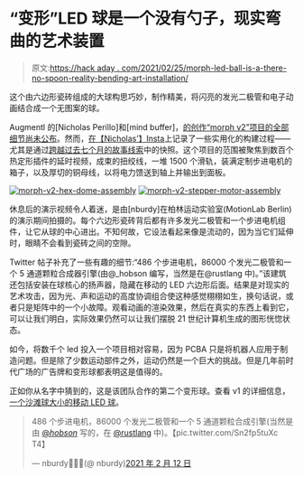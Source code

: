 # “变形”LED 球是一个没有勺子，现实弯曲的艺术装置

> 原文:[https://hack aday . com/2021/02/25/morph-led-ball-is-a-there-no-spoon-reality-bending-art-installation/](https://hackaday.com/2021/02/25/morph-led-ball-is-a-there-is-no-spoon-reality-bending-art-installation/)

这个由六边形瓷砖组成的大球构思巧妙，制作精美，将闪亮的发光二极管和电子动画结合成一个无图案的球。

Augmentl 的[Nicholas Perillo]和[mind buffer]，[的创作“morph v2”项目的全部细节尚未公布](https://augmentl.com/work/morphv2)。然而，[在【Nicholas’】Insta](https://www.instagram.com/augmentlstudio/)上记录了一些实用化的构建过程——尤其是通过[跨越过去七个月的故事线索](https://www.instagram.com/stories/highlights/17950883626361296/)中的快照。这个项目的范围被聚焦到数百个热定形插件的延时视频，成束的扭绞线，一堆 1500 个滑轨，装满定制步进电机的箱子，以及厚切的铜母线，以将电力馈送到轴上并输出到面板。

 [![morph-v2-hex-dome-assembly](../Images/0f0dedf1a7fc95928df8153801cabf3a.png "morph-v2-hex-dome-assembly")](https://hackaday.com/2021/02/25/morph-led-ball-is-a-there-is-no-spoon-reality-bending-art-installation/morph-v2-hex-dome-assembly/)  [![morph-v2-stepper-motor-assembly](../Images/b2557aad5f94ddc0148fb28305e0eae5.png "morph-v2-stepper-motor-assembly")](https://hackaday.com/2021/02/25/morph-led-ball-is-a-there-is-no-spoon-reality-bending-art-installation/morph-v2-stepper-motor-assembly/) 

休息后的演示视频令人着迷，是由[nburdy]在柏林运动实验室(MotionLab Berlin)的演示期间拍摄的。每个六边形瓷砖背后都有许多发光二极管和一个步进电机组件，让它从球的中心进出。不知何故，它设法看起来像是流动的，因为当它们延伸时，眼睛不会看到瓷砖之间的空隙。

Twitter 帖子补充了一些有趣的细节:“486 个步进电机，86000 个发光二极管和一个 5 通道颗粒合成器引擎(由@_hobson 编写，当然是在@rustlang 中)。”该建筑还包括安装在球核心的扬声器，隐藏在移动的 LED 六边形后面。结果是对现实的艺术攻击，因为光、声和运动的高度协调组合使这种感觉栩栩如生，换句话说，或者只是矩阵中的一个小故障。观看动画的渲染效果，然后在真实的东西上看到它，可以让我们明白，实际效果仍然可以让我们摆脱 21 世纪计算机生成的图形恍惚状态。

如今，将数千个 led 投入一个项目相对容易，因为 PCBA 只是将机器人应用于制造问题。但是除了少数运动部件之外，运动仍然是一个巨大的挑战。但是几年前时代广场的广告牌和变形球都表明这是值得的。

正如你从名字中猜到的，这是该团队合作的第二个变形球。查看 v1 的详细信息，[一个沙滩球大小的移动 LED 球](https://augmentl.com/work/morph)。

> 486 个步进电机，86000 个发光二极管和一个 5 通道颗粒合成引擎(当然是由 [@_hobson_](https://twitter.com/_hobson_?ref_src=twsrc%5Etfw) 写的，在 [@rustlang](https://twitter.com/rustlang?ref_src=twsrc%5Etfw) 中)。【pic.twitter.com/Sn2fp5tuXc T4】
> 
> — nburdy🐣🏳️‍🌈(@ nburdy)[2021 年 2 月 12 日](https://twitter.com/nburdy/status/1360221185536098304?ref_src=twsrc%5Etfw)